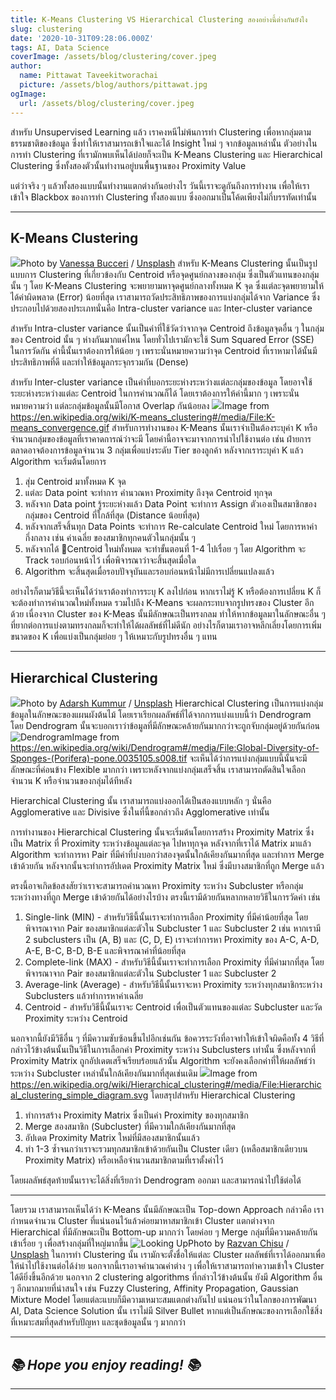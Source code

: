 ```yaml
---
title: K-Means Clustering VS Hierarchical Clustering สองอย่างนี้ต่างกันยังไง
slug: clustering
date: '2020-10-31T09:28:06.000Z'
tags: AI, Data Science
coverImage: /assets/blog/clustering/cover.jpeg
author:
  name: Pittawat Taveekitworachai
  picture: /assets/blog/authors/pittawat.jpg
ogImage:
  url: /assets/blog/clustering/cover.jpeg
---
```


สำหรับ Unsupervised Learning แล้ว เราคงหนีไม่พ้นการทำ Clustering เพื่อหากลุ่มตามธรรมชาติของข้อมูล ซึ่งทำให้เราสามารถเข้าใจและได้ Insight ใหม่ ๆ จากข้อมูลเหล่านั้น ตัวอย่างในการทำ Clustering ที่เรามักพบเห็นได้บ่อยก็จะเป็น K-Means Clustering และ Hierarchical Clustering ซึ่งทั้งสองตัวนั้นทำงานอยู่บนพื้นฐานของ Proximity Value 

แต่ว่าจริง ๆ แล้วทั้งสองแบบนั้นทำงานแตกต่างกันอย่างไร วันนี้เราจะดูกันถึงการทำงาน เพื่อให้เราเข้าใจ Blackbox ของการทำ Clustering ทั้งสองแบบ ซึ่งออกมาเป็นโค้ดเพียงไม่กี่บรรทัดเท่านั้น 

---

## K-Means Clustering
![](https://images.unsplash.com/photo-1545558014-8692077e9b5c?ixlib=rb-1.2.1&amp;q=80&amp;fm=jpg&amp;crop=entropy&amp;cs=tinysrgb&amp;w=2000&amp;fit=max&amp;ixid=eyJhcHBfaWQiOjExNzczfQ)Photo by [Vanessa Bucceri](https://unsplash.com/@vbcreative?utm_source=ghost&utm_medium=referral&utm_campaign=api-credit) / [Unsplash](https://unsplash.com/?utm_source=ghost&utm_medium=referral&utm_campaign=api-credit)
สำหรับ K-Means Clustering นั้นเป็นรูปแบบการ Clustering ที่เกี่ยวข้องกับ Centroid หรือจุดศูนย์กลางของกลุ่ม ซึ่งเป็นตัวแทนของกลุ่มนั้น ๆ โดย K-Means Clustering จะพยายามหาจุดศูนย์กลางทั้งหมด K จุด ซึ่งแต่ละจุดพยายามให้ได้ค่าผิดพลาด (Error) น้อยที่สุด เราสามารถวัดประสิทธิภาพของการแบ่งกลุ่มได้จาก Variance ซึ่งประกอบไปด้วยสองประเภทนั่นคือ Intra-cluster variance และ Inter-cluster variance

สำหรับ Intra-cluster variance นั้นเป็นค่าที่ใช้วัดว่าจากจุด Centroid ถึงข้อมูลจุดอื่น ๆ ในกลุ่มของ Centroid นั้น ๆ ห่างกันมากแค่ไหน โดยทั่วไปเรามักจะใช้ Sum Squared Error (SSE) ในการวัดกัน ค่านี้นั้นเราต้องการให้น้อย ๆ เพราะนั่นหมายความว่าจุด Centroid ที่เราหามาได้นั้นมีประสิทธิภาพที่ดี และทำให้ข้อมูลกระจุกรวมกัน (Dense)

สำหรับ Inter-cluster variance เป็นค่าที่บอกระยะห่างระหว่างแต่ละกลุ่มของข้อมูล โดยอาจใช้ระยะห่างระหว่างแต่ละ Centroid ในการคำนวณก็ได้ โดยเราต้องการให้ค่านี้มาก ๆ เพราะนั่นหมายความว่า แต่ละกลุ่มข้อมูลนั้นมีโอกาส Overlap กันน้อยลง
![](__GHOST_URL__/content/images/2020/10/image-1.png)Image from https://en.wikipedia.org/wiki/K-means_clustering#/media/File:K-means_convergence.gif
สำหรับการทำงานของ K-Means นั้นเราจำเป็นต้องระบุค่า K หรือจำนวนกลุ่มของข้อมูลที่เราคาดการณ์ว่าจะมี โดยค่านี้อาจจะมาจากการนำไปใช้งานต่อ เช่น ฝ่ายการตลาดอาจต้องการข้อมูลจำนวน 3 กลุ่มเพื่อแบ่งระดับ Tier ของลูกค้า หลังจากเราระบุค่า K แล้ว Algorithm จะเริ่มต้นโดยการ

1. สุ่ม Centroid มาทั้งหมด K จุด
2. แต่ละ Data point จะทำการ คำนวณหา Proximity ถึงจุด Centroid ทุกจุด
3. หลังจาก Data point รู้ระยะห่างแล้ว Data Point จะทำการ Assign ตัวเองเป็นสมาชิกของกลุ่มของ Centroid ที่ใกล้ที่สุด (Distance น้อยที่สุด)
4. หลังจากเสร็จสิ้นทุก Data Points จะทำการ Re-calculate Centroid ใหม่ โดยการหาค่ากึ่งกลาง เช่น ค่าเฉลี่ย ของสมาชิกทุกคนตัวในกลุ่มนั้น ๆ
5. หลังจากได้ Centroid ใหม่ทั้งหมด จะทำขั้นตอนที่ 1-4 ไปเรื่อย ๆ โดย Algorithm จะ Track รอบก่อนหน้าไว้ เพื่อพิจารณาว่าจะสิ้นสุดเมื่อใด
6. Algorithm จะสิ้นสุดเมื่อรอบปัจจุบันและรอบก่อนหน้าไม่มีการเปลี่ยนแปลงแล้ว

อย่างไรก็ตามวิธีนี้จะเห็นได้ว่าเราต้องทำการระบุ K ลงไปก่อน หากเราไม่รู้ K หรือต้องการเปลี่ยน K ก็จะต้องทำการคำนวณใหม่ทั้งหมด รวมไปถึง K-Means จะผลกระทบจากรูปทรงของ Cluster อีกด้วย เนื่องจาก Cluster ของ K-Meas นั้นมีลักษณะเป็นทรงกลม ทำให้หากข้อมูลมาในลักษณะอื่น ๆ ที่ยากต่อการแบ่งตามทรงกลมก็จะทำให้ได้ผลลัพธ์ที่ไม่ดีนัก อย่างไรก็ตามเราอาจหลีกเลี่ยงโดยการเพิ่มขนาดของ K เพื่อแบ่งเป็นกลุ่มย่อย ๆ ให้เหมาะกับรูปทรงอื่น ๆ แทน

---

## Hierarchical Clustering
![](https://images.unsplash.com/photo-1445294211564-3ca59d999abd?ixlib=rb-1.2.1&amp;q=80&amp;fm=jpg&amp;crop=entropy&amp;cs=tinysrgb&amp;w=2000&amp;fit=max&amp;ixid=eyJhcHBfaWQiOjExNzczfQ)Photo by [Adarsh Kummur](https://unsplash.com/@akummur?utm_source=ghost&utm_medium=referral&utm_campaign=api-credit) / [Unsplash](https://unsplash.com/?utm_source=ghost&utm_medium=referral&utm_campaign=api-credit)
Hierarchical Clustering เป็นการแบ่งกลุ่มข้อมูลในลักษณะของแผนผังต้นไม้ โดยเราเรียกผลลัพธ์ที่ได้จากการแบ่งแบบนี้ว่า Dendrogram โดย Dendrogram นั้นจะบอกเราว่าข้อมูลที่มีลักษณะคล้ายกันมากกว่าจะถูกจับกลุ่มอยู่ด้วยกันก่อน
![Dendrogram](__GHOST_URL__/content/images/2020/10/image.png)Image from https://en.wikipedia.org/wiki/Dendrogram#/media/File:Global-Diversity-of-Sponges-(Porifera)-pone.0035105.s008.tif
จะเห็นได้ว่าการแบ่งกลุ่มแบบนี้นั้นจะมีลักษณะที่ค่อนข้าง Flexible มากกว่า เพราะหลังจากแบ่งกลุ่มเสร็จสิ้น เราสามารถตัดสินใจเลือกจำนวน K หรือจำนวนของกลุ่มได้ทีหลัง

Hierarchical Clustering นั้น เราสามารถแบ่งออกได้เป็นสองแบบหลัก ๆ นั่นคือ Agglomerative และ Divisive ซึ่งในที่นี้ขอกล่าวถึง Agglomerative เท่านั้น

การทำงานของ Hierarchical Clustering นั้นจะเริ่มต้นโดยการสร้าง Proximity Matrix ซึ่งเป็น Matrix ที่ Proximity ระหว่างข้อมูลแต่ละจุด ไปหาทุกจุด หลังจากที่เราได้ Matrix มาแล้ว Algorithm จะทำการหา Pair ที่มีค่าที่บ่งบอกว่าสองจุดนั้นใกล้เคียงกันมากที่สุด และทำการ Merge เข้าด้วยกัน หลังจากนั้นจะทำการอัปเดต Proximity Matrix ใหม่ ซึ่งมีบางสมาชิกที่ถูก Merge แล้ว

ตรงนี้อาจเกิดข้อสงสัยว่าเราจะสามารถคำนวณหา Proximity ระหว่าง Subcluster หรือกลุ่มระหว่างทางที่ถูก Merge เข้าด้วยกันได้อย่างไรบ้าง ตรงนี้เรามีด้วยกันหลากหลายวิธีในการวัดค่า เช่น

1. Single-link (MIN) - สำหรับวิธีนี้นั้นเราจะทำการเลือก Proximity ที่มีค่าน้อยที่สุด โดยพิจารณาจาก Pair ของสมาชิกแต่ละตัวใน Subcluster 1 และ Subcluster 2 เช่น หากเรามี 2 subclusters เป็น (A, B) และ (C, D, E) เราจะทำการหา Proximity ของ A-C, A-D, A-E, B-C, B-D, B-E และพิจารณาค่าที่น้อยที่สุด
2. Complete-link (MAX) - สำหรับวิธีนี้นั้นเราจะทำการเลือก Proximity ที่มีค่ามากที่สุด โดยพิจารณาจาก Pair ของสมาชิกแต่ละตัวใน Subcluster 1 และ Subcluster 2
3. Average-link (Average) - สำหรับวิธีนี้นั้นเราจะหา Proximity ระหว่างทุกสมาชิกระหว่าง Subclusters แล้วทำการหาค่าเฉลี่ย
4. Centroid - สำหรับวิธีนี้นั้นเราจะ Centroid เพื่อเป็นตัวแทนของแต่ละ Subcluster และวัด Proximity ระหว่าง Centroid

นอกจากนี้ยังมีวิธีอื่น ๆ ที่มีความซับซ้อนขึ้นไปอีกเช่นกัน ข้อควรระวังที่อาจทำให้เข้าใจผิดคือทั้ง 4 วิธีที่กล่าวไว้ข้างต้นนั้นเป็นวิธีในการเลือกค่า Proximity ระหว่าง Subclusters เท่านั้น ซึ่งหลังจากที่ Proximity Matrix ถูกอัปเดตเสร็จเรียบร้อยแล้วนั้น Algorithm จะยังคงเลือกค่าที่ให้ผลลัพธ์ว่าระหว่าง Subcluster เหล่านั้นใกล้เคียงกันมากที่สุดเช่นเดิม
![](__GHOST_URL__/content/images/2020/10/image-2.png)Image from https://en.wikipedia.org/wiki/Hierarchical_clustering#/media/File:Hierarchical_clustering_simple_diagram.svg
โดยสรุปสำหรับ Hierarchical Clustering

1. ทำการสร้าง Proximity Matrix ซึ่งเป็นค่า Proximity ของทุกสมาชิก
2. Merge สองสมาชิก (Subcluster) ที่มีความใกล้เคียงกันมากที่สุด
3. อัปเดต Proximity Matrix ใหม่ที่มีสองสมาชิกนั้นแล้ว
4. ทำ 1-3 ซ้ำจนกว่าเราจะรวมทุกสมาชิกเข้าด้วยกันเป็น Cluster เดียว (เหลือสมาชิกเดียวบน Proximity Matrix) หรือเหลือจำนวนสมาชิกตามที่เราตั้งค่าไว้

โดยผลลัพธ์สุดท้ายนั้นเราจะได้สิ่งที่เรียกว่า Dendrogram ออกมา และสามารถนำไปใช้ต่อได้

---

โดยรวม เราสามารถเห็นได้ว่า K-Means นั้นมีลักษณะเป็น Top-down Approach กล่าวคือ เรากำหนดจำนวน Cluster ที่แน่นอนไว้แล้วค่อยมาหาสมาชิกเข้า Cluster แตกต่างจาก Hierarchical ที่มีลักษณะเป็น Bottom-up มากกว่า โดยค่อย ๆ Merge กลุ่มที่มีความคล้ายกันเข้าเรื่อย ๆ เพื่อสร้างกลุ่มที่ใหญ่มากขึ้น
![Looking Up](https://images.unsplash.com/photo-1523287562758-66c7fc58967f?ixlib=rb-1.2.1&amp;q=80&amp;fm=jpg&amp;crop=entropy&amp;cs=tinysrgb&amp;w=2000&amp;fit=max&amp;ixid=eyJhcHBfaWQiOjExNzczfQ)Photo by [Razvan Chisu](https://unsplash.com/@nullplus?utm_source=ghost&utm_medium=referral&utm_campaign=api-credit) / [Unsplash](https://unsplash.com/?utm_source=ghost&utm_medium=referral&utm_campaign=api-credit)
ในการทำ Clustering นั้น เรามักจะตั้งชื่อให้แต่ละ Cluster ผลลัพธ์ที่เราได้ออกมาเพื่อให้นำไปใช้งานต่อได้ง่าย นอกจากนี้เราอาจคำนวณค่าต่าง ๆ เพื่อให้เราสามารถทำความเข้าใจ Cluster ได้ดียิ่งขึ้นอีกด้วย นอกจาก 2 clustering algorithms ที่กล่าวไว้ข้างต้นนั้น ยังมี Algorithm อื่น ๆ อีกมากมายที่น่าสนใจ เช่น Fuzzy Clustering, Affinity Propagation, Gaussian Mixture Model โดยแต่ละแบบก็มีความเหมาะสมแตกต่างกันไป แน่นอนว่าในโลกของการพัฒนา AI, Data Science Solution นั้น เราไม่มี Silver Bullet หากแต่เป็นลักษณะของการเลือกใช้สิ่งที่เหมาะสมที่สุดสำหรับปัญหา และชุดข้อมูลนั้น ๆ มากกว่า

---

## ***📚 Hope you enjoy reading! 📚***

---
